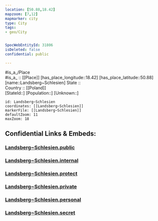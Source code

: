 ```yaml
---
location: [50.88,18.42] 
mapzoom: [7,12] 
mapmarker: city 
type: City
tags:
- geo/City


SpocWebEntityId: 31806
isDeleted: false
confidential: public

---
```

#is_a_/Place  
#is_a_ :: [[Place]] 
[has_place_longitude::18.42] 
[has_place_latitude::50.88] 
[name::Landsberg~Schlesien] 
State ::  
Country :: [[Poland]]  
[StateId::] 
[Population::] 
[Unknown::] 


```leaflet
id: Landsberg~Schlesien
coordinates: [[Landsberg~Schlesien]] 
markerFile: [[Landsberg~Schlesien]] 
defaultZoom: 11 
maxZoom: 18
```


## Confidential Links & Embeds: 

### [Landsberg~Schlesien.public](/_public/\Earth\Continent\Europe\Europe~East\Poland\Provinces~Poland\Opole\CityLandsberg~Schlesien.public.md) 

### [Landsberg~Schlesien.internal](/_internal/\Earth\Continent\Europe\Europe~East\Poland\Provinces~Poland\Opole\CityLandsberg~Schlesien.internal.md) 

### [Landsberg~Schlesien.protect](/_protect/\Earth\Continent\Europe\Europe~East\Poland\Provinces~Poland\Opole\CityLandsberg~Schlesien.protect.md) 

### [Landsberg~Schlesien.private](/_private/\Earth\Continent\Europe\Europe~East\Poland\Provinces~Poland\Opole\CityLandsberg~Schlesien.private.md) 

### [Landsberg~Schlesien.personal](/_personal/\Earth\Continent\Europe\Europe~East\Poland\Provinces~Poland\Opole\CityLandsberg~Schlesien.personal.md) 

### [Landsberg~Schlesien.secret](/_secret/\Earth\Continent\Europe\Europe~East\Poland\Provinces~Poland\Opole\CityLandsberg~Schlesien.secret.md)

